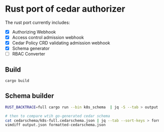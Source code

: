 # Rust port of cedar authorizer

The rust port currently includes:
- [x] Authorizing Webhook
- [x] Access control admission webhook
- [x] Cedar Policy CRD validating admission webhook
- [x] Schema generator 
- [ ] RBAC Converter

## Build
```bash
cargo build
```


## Schema builder

```bash
RUST_BACKTRACE=full cargo run --bin k8s_schema  | jq -S --tab > output.json

# then to compare wtih go-generated cedar schema
cat cedarschema/k8s-full.cedarschema.json | jq --tab --sort-keys > formatted-cedarschema.json
vimdiff output.json formatted-cedarschema.json
```

